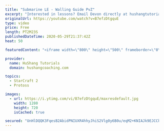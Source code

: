 ```yaml
---
title: "Submarine LE - Walling Guide PvZ"
excerpt: "Interested in lessons? Email Devon directly at hushangtutorials@outlook.com ------------------------------------------------------------------------------------------------------- Want to support HuShang Tutorials directly? Patreon is a website where you can contribute a monthly donation that will help"
originalUrl: https://youtube.com/watch?v=B7efzDtgquE
type: video
price: Free
length: PT2M23S
publishedDateTime: 2020-05-29T21:37:42Z
heat: 50

featuredContent: "<iframe width=\"800\" height=\"500\" frameborder=\"0\" src=\"https://www.youtube.com/embed/B7efzDtgquE\" allow=\"accelerometer; autoplay; encrypted-media; gyroscope; picture-in-picture\" allowfullscreen></iframe>"

provider:
  name: HuShang Tutorials
  domain: hushangcoaching.com

topics:
  - StarCraft 2
  - Protoss

images:
  - url: https://i.ytimg.com/vi/B7efzDtgquE/maxresdefault.jpg
    width: 1280
    height: 720
    isCached: true

secured: "UnHlDQQK3FqesB2AbidPNIUXR4hhyJhiS2Vlg0y6B0u/eqM2+KNIAJk9EJCCk5Qxm9ywXwfecehEd3uaA8K8rwwtklGz3McZ0ZVPlVL+yIZDbCurlkllLYDd35fr1qZj6fsGfTFGhDXD9I3+52O5YIm6yzIoFE5tmGh1ypF3Iogqosfh/m8ib4Pa/JFrjvz9BGIo0o4Eit7NU+6wXmCBonFHPU6gAp5KOhSpVvKCNgcVfTlcflx0qj5HCLwXFXWTcsyEp5hs/dH8TDFcva4ma6AOWlM1FEaWTaFY5n2j0+f2DsIIjPD8ZeEBGcLVQGz6Rfm+MZQRqHTlAaUEP/28v2z/iDSxZnLfTUtsbJ+0+13t76wGp6PLZJDZwgECugvg6cdS4q/RJQs2Ig+qBXuraS7B7Y97VlvWas3tPGJGPjo=;MsXLqyZQq/Ci6EW37xXJAw=="
---
```


